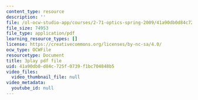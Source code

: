 ```yaml
---
content_type: resource
description: ''
file: /ol-ocw-studio-app/courses/2-71-optics-spring-2009/41a90db0d84c725f0739f1bc704848b5_gAL5fCEBfac.pdf
file_size: 74953
file_type: application/pdf
learning_resource_types: []
license: https://creativecommons.org/licenses/by-nc-sa/4.0/
ocw_type: OCWFile
resourcetype: Document
title: 3play pdf file
uid: 41a90db0-d84c-725f-0739-f1bc704848b5
video_files:
  video_thumbnail_file: null
video_metadata:
  youtube_id: null
---
```

